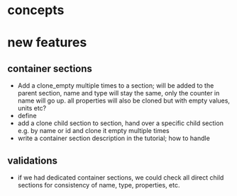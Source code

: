 
# concepts 

# new features

## container sections
- Add a clone_empty multiple times to a section; will be added to the parent section, name and type will stay the same, only the counter in name will go up. all properties will also be cloned but with empty values, units etc?
 - define
- add a clone child section to section, hand over a specific child section e.g. by name or id and clone it empty multiple times
- write a container section description in the tutorial; how to handle 

## validations
- if we had dedicated container sections, we could check all direct child sections for consistency of name, type, properties, etc.
